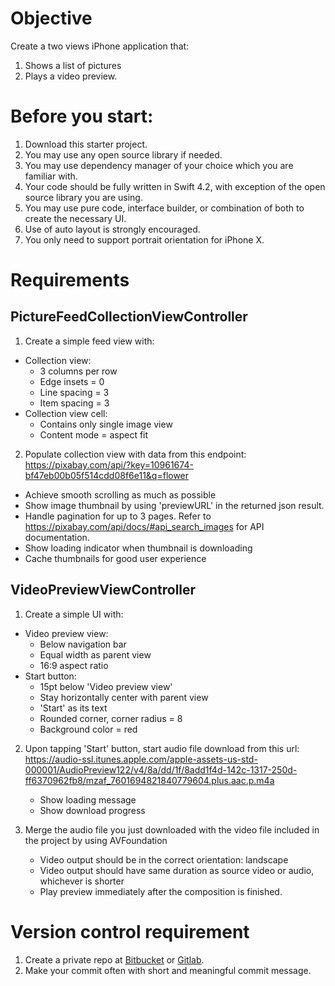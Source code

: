 # Objective
Create a two views iPhone application that:
1. Shows a list of pictures
2. Plays a video preview.

# Before you start: 
1. Download this starter project.
1. You may use any open source library if needed. 
2. You may use dependency manager of your choice which you are familiar with.
3. Your code should be fully written in Swift 4.2, with exception of the open source library you are using.
4. You may use pure code, interface builder, or combination of both to create the necessary UI. 
5. Use of auto layout is strongly encouraged.
6. You only need to support portrait orientation for iPhone X.

# Requirements
## PictureFeedCollectionViewController
1. Create a simple feed view with:
 - Collection view:
    * 3 columns per row
    * Edge insets = 0
    * Line spacing = 3
    * Item spacing = 3
 - Collection view cell:
    * Contains only single image view
    * Content mode = aspect fit

2. Populate collection view with data from this endpoint: https://pixabay.com/api/?key=10961674-bf47eb00b05f514cdd08f6e11&q=flower
 - Achieve smooth scrolling as much as possible
 - Show image thumbnail by using 'previewURL' in the returned json result.
 - Handle pagination for up to 3 pages. Refer to https://pixabay.com/api/docs/#api_search_images for API documentation.
 - Show loading indicator when thumbnail is downloading
 - Cache thumbnails for good user experience

## VideoPreviewViewController
1. Create a simple UI with:
 - Video preview view:
    * Below navigation bar
    * Equal width as parent view
    * 16:9 aspect ratio
 - Start button:
    * 15pt below 'Video preview view'
    * Stay horizontally center with parent view
    * 'Start' as its text
    * Rounded corner, corner radius = 8
    * Background color = red
 
2. Upon tapping 'Start' button, start audio file download from this url: https://audio-ssl.itunes.apple.com/apple-assets-us-std-000001/AudioPreview122/v4/8a/dd/1f/8add1f4d-142c-1317-250d-ff6370962fb8/mzaf_7601694821840779604.plus.aac.p.m4a
    * Show loading message
    * Show download progress

3. Merge the audio file you just downloaded with the video file included in the project by using AVFoundation
    * Video output should be in the correct orientation: landscape
    * Video output should have same duration as source video or audio, whichever is shorter
    * Play preview immediately after the composition is finished.

# Version control requirement
1. Create a private repo at [Bitbucket](https://bitbucket.org/) or [Gitlab](https://gitlab.com/).
2. Make your commit often with short and meaningful commit message. 